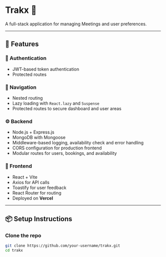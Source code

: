 # Trakx 🎯

A full-stack application for managing Meetings and user preferences.

---

## 🚀 Features

### 🔐 Authentication
- JWT-based token authentication
- Protected routes

### 🧭 Navigation
- Nested routing
- Lazy loading with `React.lazy` and `Suspense`
- Protected routes to secure dashboard and user areas

### ⚙️ Backend
- Node.js + Express.js
- MongoDB with Mongoose
- Middleware-based logging, availability check and error handling
- CORS configuration for production frontend
- Modular routes for users, bookings, and availability

### 🧪 Frontend
- React + Vite
- Axios for API calls
- Toastify for user feedback
- React Router for routing
- Deployed on **Vercel**

---

## 📦 Setup Instructions

### Clone the repo

```bash
git clone https://github.com/your-username/trakx.git
cd trakx
